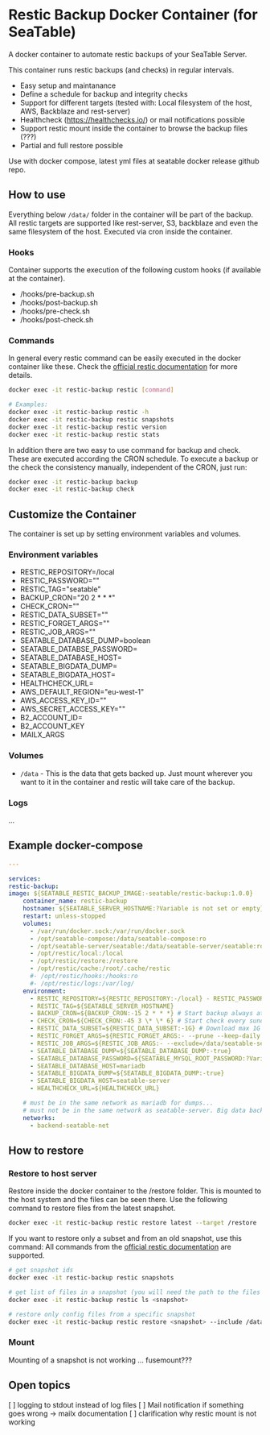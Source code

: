 # Restic Backup Docker Container (for SeaTable)

A docker container to automate restic backups of your SeaTable Server.

This container runs restic backups (and checks) in regular intervals.

- Easy setup and maintanance
- Define a schedule for backup and integrity checks
- Support for different targets (tested with: Local filesystem of the host, AWS, Backblaze and rest-server)
- Healthcheck (https://healthchecks.io/) or mail notifications possible
- Support restic mount inside the container to browse the backup files (???)
- Partial and full restore possible

Use with docker compose, latest yml files at seatable docker release github repo.

## How to use

Everything below `/data/` folder in the container will be part of the backup.
All restic targets are supported like rest-server, S3, backblaze and even the same filesystem of the host.
Executed via cron inside the container.

### Hooks

Container supports the execution of the following custom hooks (if available at the container).

- /hooks/pre-backup.sh
- /hooks/post-backup.sh
- /hooks/pre-check.sh
- /hooks/post-check.sh

### Commands

In general every restic command can be easily executed in the docker container like these. Check the [official restic documentation](https://restic.readthedocs.io/) for more details.

```bash
docker exec -it restic-backup restic [command]

# Examples:
docker exec -it restic-backup restic -h
docker exec -it restic-backup restic snapshots
docker exec -it restic-backup restic version
docker exec -it restic-backup restic stats
```

In addition there are two easy to use command for backup and check. These are executed according the CRON schedule.
To execute a backup or the check the consistency manually, independent of the CRON, just run:

```bash
docker exec -it restic-backup backup
docker exec -it restic-backup check
```

## Customize the Container

The container is set up by setting environment variables and volumes.

### Environment variables

- RESTIC_REPOSITORY=/local
- RESTIC_PASSWORD=""
- RESTIC_TAG="seatable"
- BACKUP_CRON="20 2 \* \* \*"
- CHECK_CRON=""
- RESTIC_DATA_SUBSET=""
- RESTIC_FORGET_ARGS=""
- RESTIC_JOB_ARGS=""
- SEATABLE_DATABASE_DUMP=boolean
- SEATABLE_DATABSE_PASSWORD=
- SEATABLE_DATABASE_HOST=
- SEATABLE_BIGDATA_DUMP=
- SEATABLE_BIGDATA_HOST=
- HEALTHCHECK_URL=
- AWS_DEFAULT_REGION="eu-west-1"
- AWS_ACCESS_KEY_ID=""
- AWS_SECRET_ACCESS_KEY=""
- B2_ACCOUNT_ID=
- B2_ACCOUNT_KEY
- MAILX_ARGS

### Volumes

- `/data` - This is the data that gets backed up. Just mount wherever you want to it in the container and restic will take care of the backup.

### Logs

...

## Example docker-compose

```yaml
---

services:
restic-backup:
image: ${SEATABLE_RESTIC_BACKUP_IMAGE:-seatable/restic-backup:1.0.0}
    container_name: restic-backup
    hostname: ${SEATABLE_SERVER_HOSTNAME:?Variable is not set or empty}
    restart: unless-stopped
    volumes:
      - /var/run/docker.sock:/var/run/docker.sock
      - /opt/seatable-compose:/data/seatable-compose:ro
      - /opt/seatable-server/seatable:/data/seatable-server/seatable:ro
      - /opt/restic/local:/local
      - /opt/restic/restore:/restore
      - /opt/restic/cache:/root/.cache/restic
      #- /opt/restic/hooks:/hooks:ro
      #- /opt/restic/logs:/var/log/
    environment:
      - RESTIC_REPOSITORY=${RESTIC_REPOSITORY:-/local} - RESTIC_PASSWORD=${RESTIC_PASSWORD:?Variable is not set or empty}
      - RESTIC_TAG=${SEATABLE_SERVER_HOSTNAME}
      - BACKUP_CRON=${BACKUP_CRON:-15 2 * * *} # Start backup always at 2:15 am.
      - CHECK_CRON=${CHECK_CRON:-45 3 \* \* 6} # Start check every sunday at 3:45am
      - RESTIC_DATA_SUBSET=${RESTIC_DATA_SUBSET:-1G} # Download max 1G of data from backup and check the data integrity
      - RESTIC_FORGET_ARGS=${RESTIC_FORGET_ARGS:- --prune --keep-daily 6 --keep-weekly 4 --keep-monthly 6}
      - RESTIC_JOB_ARGS=${RESTIC_JOB_ARGS:- --exclude=/data/seatable-server/seatable/logs --exclude=/data/seatable-server/seatable/db-data --exclude-if-present .exclude_from_backup}
      - SEATABLE_DATABASE_DUMP=${SEATABLE_DATABASE_DUMP:-true}
      - SEATABLE_DATABASE_PASSWORD=${SEATABLE_MYSQL_ROOT_PASSWORD:?Variable is not set or empty}
      - SEATABLE_DATABASE_HOST=mariadb
      - SEATABLE_BIGDATA_DUMP=${SEATABLE_BIGDATA_DUMP:-true}
      - SEATABLE_BIGDATA_HOST=seatable-server
      - HEALTHCHECK_URL=${HEALTHCHECK_URL}

    # must be in the same network as mariadb for dumps...
    # must not be in the same network as seatable-server. Big data backup is initiated via docker exec
    networks:
      - backend-seatable-net
```

## How to restore

### Restore to host server

Restore inside the docker container to the /restore folder. This is mounted to the host system and the files can be seen there.
Use the following command to restore files from the latest snapshot.

```bash
docker exec -it restic-backup restic restore latest --target /restore
```

If you want to restore only a subset and from an old snapshot, use this command:
All commands from the [official restic documentation](https://restic.readthedocs.io/) are supported.

```bash
# get snapshot ids
docker exec -it restic-backup restic snapshots

# get list of files in a snapshot (you will need the path to the files for partial restore)
docker exec -it restic-backup restic ls <snapshot>

# restore only config files from a specific snapshot
docker exec -it restic-backup restic restore <snapshot> --include /data/seatable-server/seatable/conf/ --target /restore
```

### Mount

Mounting of a snapshot is not working ... fusemount???

## Open topics

[ ] logging to stdout instead of log files
[ ] Mail notification if something goes wrong -> mailx documentation
[ ] clarification why restic mount is not working

```

```
